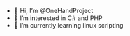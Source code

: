 - 👋 Hi, I’m @OneHandProject
- 👀 I’m interested in C# and PHP
- 🌱 I’m currently learning linux scripting
